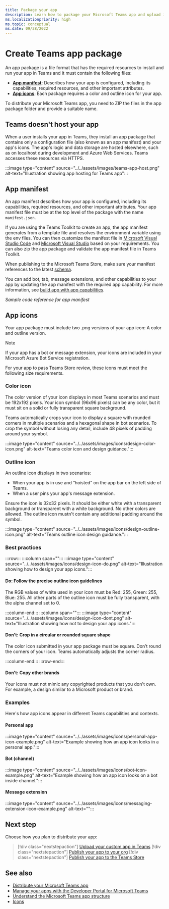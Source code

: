 ```yaml
---
title: Package your app
description: Learn how to package your Microsoft Teams app and upload it to Teams. Create app package, enable custom uploading, ensure your app is running and accessible using HTTPs.
ms.localizationpriority: high
ms.topic: conceptual
ms.date: 09/28/2022
---
```


# Create Teams app package

An app package is a file format that has the required resources to install and run your app in Teams and it must contain the following files:

* **[App manifest](#app-manifest)**: Describes how your app is configured, including its capabilities, required resources, and other important attributes.
* **[App icons](#app-icons)**: Each package requires a color and outline icon for your app.

To distribute your Microsoft Teams app, you need to ZIP the files in the app package folder and provide a suitable name.

## Teams doesn't host your app

When a user installs your app in Teams, they install an app package that contains only a configuration file (also known as an app manifest) and your app's icons. The app's logic and data storage are hosted elsewhere, such as on localhost during development and Azure Web Services. Teams accesses these resources via HTTPS.

:::image type="content" source="../../assets/images/teams-app-host.png" alt-text="Illustration showing app hosting for Teams app":::

## App manifest

An app manifest describes how your app is configured, including its capabilities, required resources, and other important attributes. Your app manifest file must be at the top level of the package with the name `manifest.json`.

If you are using the Teams Toolkit to create an app, the app manifest generates from a template file and resolves the environment variable using the env files. You can then customize the manifest file in [Microsoft Visual Studio Code](../../toolkit/TeamsFx-preview-and-customize-app-manifest.md) and [Microsoft Visual Studio](../../toolkit/toolkit-v4/TeamsFx-preview-and-customize-app-manifest-vs.md) based on your requirements. You can also zip the app package and validate the app manifest file in Teams Toolkit.

When publishing to the Microsoft Teams Store, make sure your manifest references to the latest [schema](~/resources/schema/manifest-schema.md).

You can add bot, tab, message extensions, and other capabilities to your app by updating the app manifest with the required app capability. For more information, see [build app with app capabilities](../../get-started/get-started-overview.md).

*Sample code reference for app manifest*

## App icons

Your app package must include two .png versions of your app icon: A color and outline version.

> [!NOTE]
> If your app has a bot or message extension, your icons are included in your Microsoft Azure Bot Service registration.

For your app to pass Teams Store review, these icons must meet the following size requirements.

### Color icon

The color version of your icon displays in most Teams scenarios and must be 192x192 pixels. Your icon symbol (96x96 pixels) can be any color, but it must sit on a solid or fully transparent square background.

Teams automatically crops your icon to display a square with rounded corners in multiple scenarios and a hexagonal shape in bot scenarios. To crop the symbol without losing any detail, include 48 pixels of padding around your symbol.

:::image type="content" source="../../assets/images/icons/design-color-icon.png" alt-text="Teams color icon and design guidance.":::

### Outline icon

An outline icon displays in two scenarios:

* When your app is in use and “hoisted” on the app bar on the left side of Teams.
* When a user pins your app's message extension.

Ensure the icon is 32x32 pixels. It should be either white with a transparent background or transparent with a white background. No other colors are allowed. The outline icon mustn't contain any additional padding around the symbol.

:::image type="content" source="../../assets/images/icons/design-outline-icon.png" alt-text="Teams outline icon design guidance.":::

### Best practices

:::row:::
   :::column span="":::
:::image type="content" source="../../assets/images/icons/design-icon-do.png" alt-text="Illustration showing how to design your app icons.":::

#### Do: Follow the precise outline icon guidelines

The RGB values of white used in your icon must be Red: 255, Green: 255, Blue: 255. All other parts of the outline icon must be fully transparent, with the alpha channel set to 0.

   :::column-end:::
   :::column span="":::
:::image type="content" source="../../assets/images/icons/design-icon-dont.png" alt-text="Illustration showing how not to design your app icons.":::

#### Don't: Crop in a circular or rounded square shape

The color icon submitted in your app package must be square. Don’t round the corners of your icon. Teams automatically adjusts the corner radius.

   :::column-end:::
:::row-end:::

#### Don't: Copy other brands

Your icons must not mimic any copyrighted products that you don't own. For example, a design similar to a Microsoft product or brand.

### Examples

Here's how app icons appear in different Teams capabilities and contexts.

#### Personal app

:::image type="content" source="../../assets/images/icons/personal-app-icon-example.png" alt-text="Example showing how an app icon looks in a personal app.":::

#### Bot (channel)

:::image type="content" source="../../assets/images/icons/bot-icon-example.png" alt-text="Example showing how an app icon looks on a bot inside channel.":::

#### Message extension

:::image type="content" source="../../assets/images/icons/messaging-extension-icon-example.png" alt-text="<alt text>":::

## Next step

Choose how you plan to distribute your app:

> [!div class="nextstepaction"]
> [Upload your custom app in Teams](~/concepts/deploy-and-publish/apps-upload.md)
> [!div class="nextstepaction"]
> [Publish your app to your org](/microsoftteams/tenant-apps-catalog-teams?toc=/microsoftteams/platform/toc.json&bc=/microsoftteams/breadcrumb/toc.json)
> [!div class="nextstepaction"]
> [Publish your app to the Teams Store](~/concepts/deploy-and-publish/appsource/publish.md)

## See also

* [Distribute your Microsoft Teams app](../deploy-and-publish/apps-publish-overview.md)
* [Manage your apps with the Developer Portal for Microsoft Teams](~/concepts/build-and-test/teams-developer-portal.md)
* [Understand the Microsoft Teams app structure](../design/app-structure.md)
* [Icons](../design/design-teams-app-fundamentals.md#icons)
